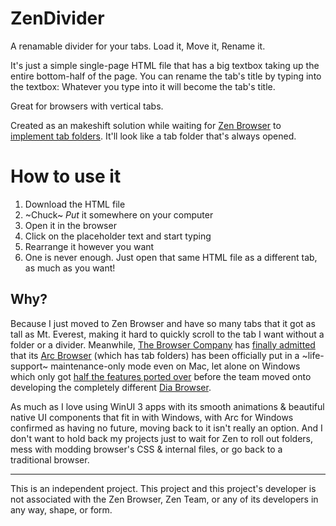# ZenDivider
A renamable divider for your tabs. Load it, Move it, Rename it.

It's just a simple single-page HTML file that has a big textbox taking up the entire bottom-half of the page.
You can rename the tab's title by typing into the textbox: Whatever you type into it will become the tab's title.

Great for browsers with vertical tabs.


Created as an makeshift solution while waiting for [Zen Browser](https://github.com/zen-browser/desktop) to [implement tab folders](https://github.com/zen-browser/desktop/pull/7359). It'll look like a tab folder that's always opened.


# How to use it
1. Download the HTML file
2. ~Chuck~ _Put_ it somewhere on your computer
3. Open it in the browser
4. Click on the placeholder text and start typing
5. Rearrange it however you want
6. One is never enough. Just open that same HTML file as a different tab, as much as you want!

## Why?
Because I just moved to Zen Browser and have so many tabs that it got as tall as Mt. Everest, making it hard to quickly scroll to the tab I want without a folder or a divider. 
Meanwhile, [The Browser Company](https://thebrowser.company/) has [finally admitted](https://browsercompany.substack.com/p/letter-to-arc-members-2025) that its [Arc Browser](https://arc.net/) (which has tab folders) has been officially put in a ~life-support~ maintenance-only mode even on Mac, let alone on Windows which only got [half the features ported over](https://arcinternet.notion.site/Arc-for-Windows-Feature-Checklist-ffb56a81498845fc9ec9dfd6a045cd20?pvs=143) before the team moved onto developing the completely different [Dia Browser](https://diabrowser.com/). 

As much as I love using WinUI 3 apps with its smooth animations & beautiful native UI components that fit in with Windows, with Arc for Windows confirmed as having no future, moving back to it isn't really an option. And I don't want to hold back my projects just to wait for Zen to roll out folders, mess with modding browser's CSS & internal files, or go back to a traditional browser.

---
This is an independent project. This project and this project's developer is not associated with the Zen Browser, Zen Team, or any of its developers in any way, shape, or form.
